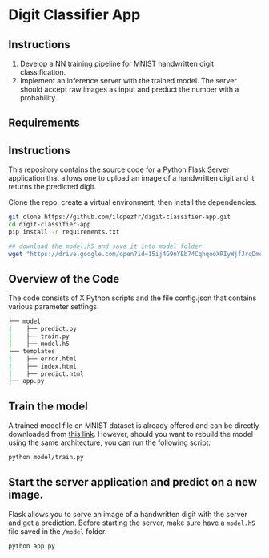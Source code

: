 #  Digit Classifier App


## Instructions
1. Develop a NN training pipeline for MNIST handwritten digit classification. 
2. Implement an inference server with the trained model. The server should accept raw images as input and preduct the number with a probability. 


## Requirements


## Instructions

This repository contains the source code for a Python Flask Server application that allows one to upload an image of a handwritten digit and it returns the predicted digit. 


Clone the repo, create a virtual environment, then install the dependencies. 

```bash
git clone https://github.com/ilopezfr/digit-classifier-app.git
cd digit-classifier-app
pip install -r requirements.txt

## download the model.h5 and save it into model folder
wget "https://drive.google.com/open?id=15ij4G9nYEb74CqhqooXRIyWjfJrqDmey" -P /model


```

## Overview of the Code
The code consists of X Python scripts and the file config.json that contains various parameter settings. 

```bash
├── model
|    ├── predict.py
|    ├── train.py
|    ├── model.h5
├── templates
|    ├── error.html
|    ├── index.html
|    ├── predict.html
├── app.py
```

## Train the model
A trained model file on MNIST dataset is already offered and can be directly downloaded from [this link](https://drive.google.com/open?id=15ij4G9nYEb74CqhqooXRIyWjfJrqDmey). However, should you want to rebuild the model using the same architecture, you can run the following script:

```bash
python model/train.py
```



## Start the server application and predict on a new image.
Flask allows you to serve an image of a handwritten digit with the server and get a prediction.
Before starting the server, make sure have a `model.h5` file saved in the `/model` folder.
```bash
python app.py
```



